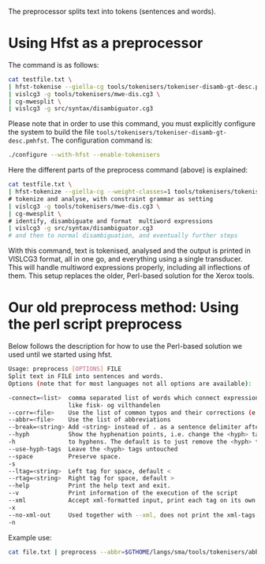 The preprocessor splits text into tokens (sentences and words).

Using Hfst as a preprocessor
============================

The command is as follows:

```sh
cat testfile.txt \
| hfst-tokenise --giella-cg tools/tokenisers/tokeniser-disamb-gt-desc.pmhfst \
| vislcg3 -g tools/tokenisers/mwe-dis.cg3 \
| cg-mwesplit \
| vislcg3 -g src/syntax/disambiguator.cg3
```

Please note that in order to use this command, you must explicitly
configure the system to build the file
`tools/tokenisers/tokeniser-disamb-gt-desc.pmhfst`. The configuration
command is:

```sh
./configure --with-hfst --enable-tokenisers
```

Here the different parts of the preprocess command (above) is explained:

```sh
cat testfile.txt \
| hfst-tokenize --giella-cg --weight-classes=1 tools/tokenisers/tokeniser-disamb-gt-desc.pmhfst \
# tokenize and analyse, with constraint grammar as setting
| vislcg3 -g tools/tokenisers/mwe-dis.cg3 \
| cg-mwesplit \
# identify, disambiguate and format  multiword expressions
| vislcg3 -g src/syntax/disambiguator.cg3
# and then to normal disambiguation, and eventually further steps
```          

With this command, text is tokenised, analysed and the output is printed
in VISLCG3 format, all in one go, and everything using a single
transducer. This will handle multiword expressions properly, including
all inflections of them. This setup replaces the older, Perl-based
solution for the Xerox tools.

Our old preprocess method: Using the perl script preprocess
===========================================================

Below follows the description for how to use the Perl-based solution we used until we started using hfst.

```sh
Usage: preprocess [OPTIONS] FILE
Split text in FILE into sentences and words.
Options (note that for most languages not all options are available):

-connect=<list>  comma separated list of words which connect expressions
                 like fisk- og vilthandelen
--corr=<file>    Use the list of common typos and their corrections (e.g. typos.txt)
--abbr=<file>    Use the list of abbreviations
--break=<string> Add <string> instead of . as a sentence delimiter after abbreviations.
--hyph           Show the hyphenation points, i.e. change the <hyph> tags
-h               to hyphens. The default is to just remove the <hyph> tags.
--use-hyph-tags  Leave the <hyph> tags untouched
--space          Preserve space.
-s
--ltag=<string>  Left tag for space, default <
--rtag=<string>  Right tag for space, default >
--help           Print the help text and exit.
--v              Print information of the execution of the script
--xml            Accept xml-formatted input, print each tag on its own line.
-x
--no-xml-out     Used together with --xml, does not print the xml-tags.
-n
```

Example use:

```sh
cat file.txt | preprocess --abbr=$GTHOME/langs/sma/tools/tokenisers/abbr.txt | lookup ...
```
